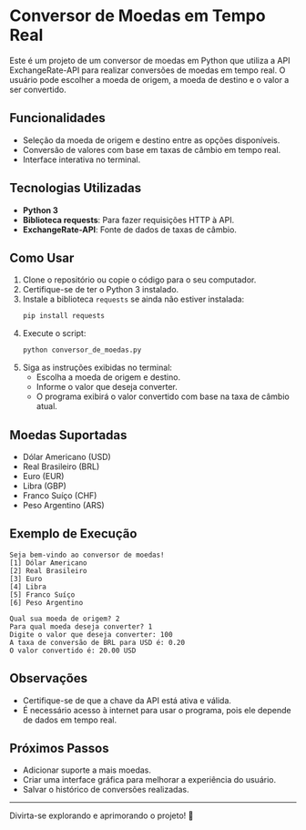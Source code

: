 # Conversor de Moedas em Tempo Real

Este é um projeto de um conversor de moedas em Python que utiliza a API ExchangeRate-API para realizar conversões de moedas em tempo real. O usuário pode escolher a moeda de origem, a moeda de destino e o valor a ser convertido.  

## Funcionalidades

- Seleção da moeda de origem e destino entre as opções disponíveis.
- Conversão de valores com base em taxas de câmbio em tempo real.
- Interface interativa no terminal.

## Tecnologias Utilizadas

- **Python 3**
- **Biblioteca requests**: Para fazer requisições HTTP à API.
- **ExchangeRate-API**: Fonte de dados de taxas de câmbio.

## Como Usar

1. Clone o repositório ou copie o código para o seu computador.
2. Certifique-se de ter o Python 3 instalado.
3. Instale a biblioteca `requests` se ainda não estiver instalada:
   ```bash
   pip install requests
   ```
4. Execute o script:
   ```bash
   python conversor_de_moedas.py
   ```
5. Siga as instruções exibidas no terminal:
   - Escolha a moeda de origem e destino.
   - Informe o valor que deseja converter.
   - O programa exibirá o valor convertido com base na taxa de câmbio atual.

## Moedas Suportadas

- Dólar Americano (USD)
- Real Brasileiro (BRL)
- Euro (EUR)
- Libra (GBP)
- Franco Suíço (CHF)
- Peso Argentino (ARS)

## Exemplo de Execução

```plaintext
Seja bem-vindo ao conversor de moedas!
[1] Dólar Americano
[2] Real Brasileiro
[3] Euro
[4] Libra
[5] Franco Suíço
[6] Peso Argentino

Qual sua moeda de origem? 2
Para qual moeda deseja converter? 1
Digite o valor que deseja converter: 100
A taxa de conversão de BRL para USD é: 0.20
O valor convertido é: 20.00 USD
```

## Observações

- Certifique-se de que a chave da API está ativa e válida.
- É necessário acesso à internet para usar o programa, pois ele depende de dados em tempo real.

## Próximos Passos

- Adicionar suporte a mais moedas.
- Criar uma interface gráfica para melhorar a experiência do usuário.
- Salvar o histórico de conversões realizadas.

---

Divirta-se explorando e aprimorando o projeto! 🚀
```  
